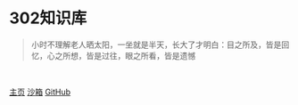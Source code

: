# 302知识库

> 小时不理解老人晒太阳，一坐就是半天，长大了才明白：目之所及，皆是回忆，心之所想，皆是过往，眼之所看，皆是遗憾

<BR>


[主页](internet)
[沙箱](https://codesandbox.io/s/xv36w4695o)
[GitHub](https://github.com/mochen072/github.io)


